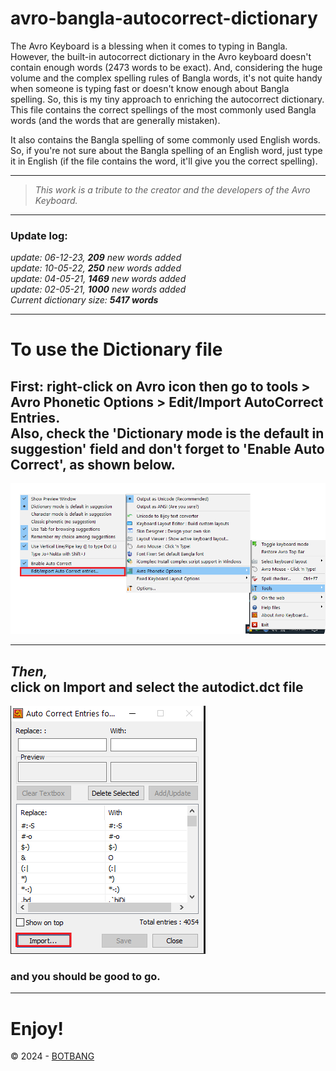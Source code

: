 # avro-bangla-autocorrect-dictionary
The Avro Keyboard is a blessing when it comes to typing in Bangla. However, the built-in autocorrect dictionary in the Avro keyboard doesn't contain enough words (2473 words to be exact). And, considering the huge volume and the complex spelling rules of Bangla words, it's not quite handy when someone is typing fast or doesn't know enough about Bangla spelling. So, this is my tiny approach to enriching the autocorrect dictionary. This file contains the correct spellings of the most commonly used Bangla words (and the words that are generally mistaken).<br> 

It also contains the Bangla spelling of some commonly used English words. So, if you're not sure about the Bangla spelling of an English word, just type it in English (if the file contains the word, it'll give you the correct spelling).<br>

***

> <I>This work is a tribute to the creator and the developers of the Avro Keyboard.</I> 

***

<h3>Update log:</h3>
<I>update: 06-12-23, <b>209</b> new words added</I><br>
<I>update: 10-05-22, <b>250</b> new words added</I><br>
<I>update: 04-05-21, <b>1469</b> new words added</I><br>
<I>update: 02-05-21, <b>1000</b> new words added</I><br>
<I>Current dictionary size: <b>5417 words</b></I><br>

***

<h1>To use the Dictionary file</h1>

<h2> <b>First: right-click on Avro icon 
then go to tools > Avro Phonetic Options > Edit/Import AutoCorrect Entries.<br>
  Also, check the 'Dictionary mode is the default in suggestion' field and don't forget to 'Enable Auto Correct', as shown below.</b></h2>

![img 1](https://github.com/Botbang/avro-bangla-autocorrect-dictionary/blob/main/shot%201.png)
***
<h2> 
  <I>Then,</I><br>
  <b>click on Import and select the autodict.dct file</b> </h2>

![img 2](https://github.com/Botbang/avro-bangla-autocorrect-dictionary/blob/main/shot%202.png)

<h3>and you should be good to go.</h3>

***

<h1>Enjoy!</h1>

© 2024 - <a href="https://www.facebook.com/afnan.hossain.0">BOTBANG</a>
